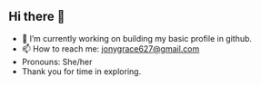 ## Hi there 👋

- 🔭 I’m currently working on building my basic profile in github.
- 📫 How to reach me: jonygrace627@gmail.com
-  Pronouns: She/her
- Thank you for time in exploring.

